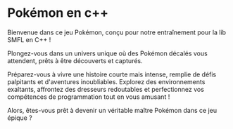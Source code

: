 # Pokémon en c++
Bienvenue dans ce jeu Pokémon, conçu pour notre entraînement pour la lib SMFL en C++ !

Plongez-vous dans un univers unique où des Pokémon décalés vous attendent, prêts à être découverts et capturés.

Préparez-vous à vivre une histoire courte mais intense, remplie de défis palpitants et d'aventures inoubliables. Explorez des environnements exaltants, affrontez des dresseurs redoutables et perfectionnez vos compétences de programmation tout en vous amusant !

Alors, êtes-vous prêt à devenir un véritable maître Pokémon dans ce jeu épique ?
